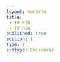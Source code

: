 ```yaml
---
layout: verbete
title:
 - TV RIO
 - TV Rio
published: true
edition: 1  
type: T
subtype: Emissoras
---
```


